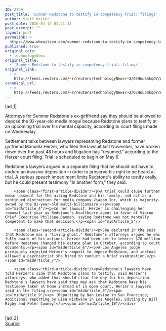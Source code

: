 ```yaml
---
ID: 2749
post_title: 'Sumner Redstone to testify in competency trial: filings'
author: Staff Writer
post_date: 2016-04-14 01:41:12
post_excerpt: ""
layout: post
permalink: >
  https://www.whenitson.com/sumner-redstone-to-testify-in-competency-trial-filings/
published: true
original_cats:
  - technologyNews
original_title:
  - 'Sumner Redstone to testify in competency trial: filings'
original_link:
  - >
    http://feeds.reuters.com/~r/reuters/technologyNews/~3/O3Huu3mkqDY/us-viacom-redstone-idUSKCN0XA2G2
canonical_url:
  - >
    http://feeds.reuters.com/~r/reuters/technologyNews/~3/O3Huu3mkqDY/us-viacom-redstone-idUSKCN0XA2G2
---
```

 [ad_1]
<br><div id="articleText">
<span id="midArticle_start"/>

<span id="midArticle_0"/><span class="focusParagraph" readability="5"><p><span class="articleLocatio&lt;/span&gt;n">Attorneys for Sumner Redstone's ex-girlfriend say they should be allowed to depose the 92-year-old media mogul because Redstone plans to testify at an upcoming trial over his mental capacity, according to court filings made on Wednesday.</span></p></span><span id="midArticle_1"/><p>Settlement talks between lawyers representing Redstone and former girlfriend Manuela Herzer, who filed the lawsuit last  November, have broken down over the past 48 hours and litigation has "resumed," according to the Herzer court filing. Trial is scheduled to begin on May 6.</p><span id="midArticle_2"/><p>Redstone's lawyers argued in a separate filing that he should not have to endure an invasive deposition in order to preserve his right to be heard at trial. A serious speech impediment limits Redstone's ability to testify orally, but he could present testimony "in another form," they said.</p><span id="midArticle_3"/>
        
        <span class="first-article-divide"/><p>A trial could cause further embarrassment for the ailing Redstone and his family, and act as a continued distraction for media company Viacom Inc, which is majority-owned by the 92-year-old multi-billionaire.</p><span id="midArticle_4"/><p>In her lawsuit, Herzer is challenging her removal last year as Redstone's healthcare agent in favor of Viacom Chief Executive Philippe Dauman, saying Redstone was not mentally competent to make that decision.</p><span id="midArticle_5"/>
        
        <span class="second-article-divide"/><p>She declared in the suit that Redstone was a "living ghost." Redstone's attorneys argued he was fully aware of his actions. Herzer had been set to inherit $70 million before Redstone changed his estate plan in October, according to court documents.</p><span id="midArticle_6"/><p>A Los Angeles judge previously rejected Herzer's request to depose Redstone, and instead allowed a psychiatrist she hired to conduct a brief examination.</p><span id="midArticle_7"/>
        
        <span class="third-article-divide"/><p>Redstone's lawyers have told Herzer's side that Redstone plans to testify, said Herzer's attorneys, who added that should clear the way for his deposition. Redstone's lawyers have said they may ask that Redstone have his testimony taken at home instead of in open court, Herzer's lawyers said in the filing.</p><span id="midArticle_8"/><span id="midArticle_9"/><p> (Reporting by Dan Levine in San Francisco; Additional reporting by Lisa Richwine in Los Angeles; Editing by Bill Rigby and Peter Cooney)</p><span id="midArticle_10"/></div>
<br>[ad_2]
<br><a href="http://feeds.reuters.com/~r/reuters/technologyNews/~3/O3Huu3mkqDY/us-viacom-redstone-idUSKCN0XA2G2">Source </a>